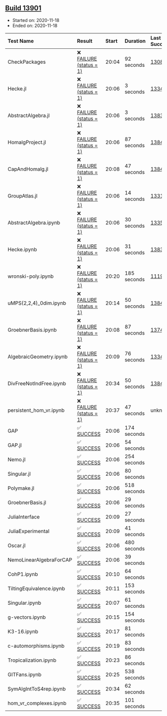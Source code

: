 ## [Build 13901](https://oscarci.mathematik.uni-kl.de/job/oscar/13901/)

* Started on: 2020-11-18
* Ended on: 2020-11-18

| Test Name    | Result | Start | Duration | Last Success | First Failure |
|:-------------|:-------|:------|:---------|:-------------|:--------------|
| CheckPackages | ❌ [FAILURE (status = 1)](https://oscarci.mathematik.uni-kl.de/job/oscar/13901/artifact/logs/build-13901/CheckPackages.log) | 20:04 | 92 seconds | [13085](https://oscarci.mathematik.uni-kl.de/job/oscar/13085/) | [13086](https://oscarci.mathematik.uni-kl.de/job/oscar/13086/) |
| Hecke.jl | ❌ [FAILURE (status = 1)](https://oscarci.mathematik.uni-kl.de/job/oscar/13901/artifact/logs/build-13901/Hecke.jl.log) | 20:06 | 3 seconds | [13341](https://oscarci.mathematik.uni-kl.de/job/oscar/13341/) | [13342](https://oscarci.mathematik.uni-kl.de/job/oscar/13342/) |
| AbstractAlgebra.jl | ❌ [FAILURE (status = 1)](https://oscarci.mathematik.uni-kl.de/job/oscar/13901/artifact/logs/build-13901/AbstractAlgebra.jl.log) | 20:06 | 3 seconds | [13837](https://oscarci.mathematik.uni-kl.de/job/oscar/13837/) | [13838](https://oscarci.mathematik.uni-kl.de/job/oscar/13838/) |
| HomalgProject.jl | ❌ [FAILURE (status = 1)](https://oscarci.mathematik.uni-kl.de/job/oscar/13901/artifact/logs/build-13901/HomalgProject.jl.log) | 20:06 | 87 seconds | [13845](https://oscarci.mathematik.uni-kl.de/job/oscar/13845/) | [13846](https://oscarci.mathematik.uni-kl.de/job/oscar/13846/) |
| CapAndHomalg.jl | ❌ [FAILURE (status = 1)](https://oscarci.mathematik.uni-kl.de/job/oscar/13901/artifact/logs/build-13901/CapAndHomalg.jl.log) | 20:08 | 47 seconds | [13845](https://oscarci.mathematik.uni-kl.de/job/oscar/13845/) | [13846](https://oscarci.mathematik.uni-kl.de/job/oscar/13846/) |
| GroupAtlas.jl | ❌ [FAILURE (status = 1)](https://oscarci.mathematik.uni-kl.de/job/oscar/13901/artifact/logs/build-13901/GroupAtlas.jl.log) | 20:06 | 14 seconds | [13311](https://oscarci.mathematik.uni-kl.de/job/oscar/13311/) | [13312](https://oscarci.mathematik.uni-kl.de/job/oscar/13312/) |
| AbstractAlgebra.ipynb | ❌ [FAILURE (status = 1)](https://oscarci.mathematik.uni-kl.de/job/oscar/13901/artifact/logs/build-13901/AbstractAlgebra.ipynb.log) | 20:06 | 30 seconds | [13355](https://oscarci.mathematik.uni-kl.de/job/oscar/13355/) | [13356](https://oscarci.mathematik.uni-kl.de/job/oscar/13356/) |
| Hecke.ipynb | ❌ [FAILURE (status = 1)](https://oscarci.mathematik.uni-kl.de/job/oscar/13901/artifact/logs/build-13901/Hecke.ipynb.log) | 20:06 | 31 seconds | [13837](https://oscarci.mathematik.uni-kl.de/job/oscar/13837/) | [13838](https://oscarci.mathematik.uni-kl.de/job/oscar/13838/) |
| wronski-poly.ipynb | ❌ [FAILURE (status = 1)](https://oscarci.mathematik.uni-kl.de/job/oscar/13901/artifact/logs/build-13901/wronski-poly.ipynb.log) | 20:20 | 185 seconds | [11192](https://oscarci.mathematik.uni-kl.de/job/oscar/11192/) | [11193](https://oscarci.mathematik.uni-kl.de/job/oscar/11193/) |
| uMPS(2,2,4)_0dim.ipynb | ❌ [FAILURE (status = 1)](https://oscarci.mathematik.uni-kl.de/job/oscar/13901/artifact/logs/build-13901/uMPS-2-2-4-_0dim.ipynb.log) | 20:14 | 50 seconds | [13841](https://oscarci.mathematik.uni-kl.de/job/oscar/13841/) | [13842](https://oscarci.mathematik.uni-kl.de/job/oscar/13842/) |
| GroebnerBasis.ipynb | ❌ [FAILURE (status = 1)](https://oscarci.mathematik.uni-kl.de/job/oscar/13901/artifact/logs/build-13901/GroebnerBasis.ipynb.log) | 20:08 | 87 seconds | [13748](https://oscarci.mathematik.uni-kl.de/job/oscar/13748/) | [13749](https://oscarci.mathematik.uni-kl.de/job/oscar/13749/) |
| AlgebraicGeometry.ipynb | ❌ [FAILURE (status = 1)](https://oscarci.mathematik.uni-kl.de/job/oscar/13901/artifact/logs/build-13901/AlgebraicGeometry.ipynb.log) | 20:09 | 76 seconds | [13341](https://oscarci.mathematik.uni-kl.de/job/oscar/13341/) | [13342](https://oscarci.mathematik.uni-kl.de/job/oscar/13342/) |
| DivFreeNotIndFree.ipynb | ❌ [FAILURE (status = 1)](https://oscarci.mathematik.uni-kl.de/job/oscar/13901/artifact/logs/build-13901/DivFreeNotIndFree.ipynb.log) | 20:34 | 50 seconds | [13845](https://oscarci.mathematik.uni-kl.de/job/oscar/13845/) | [13846](https://oscarci.mathematik.uni-kl.de/job/oscar/13846/) |
| persistent_hom_vr.ipynb | ❌ [FAILURE (status = 1)](https://oscarci.mathematik.uni-kl.de/job/oscar/13901/artifact/logs/build-13901/persistent_hom_vr.ipynb.log) | 20:37 | 47 seconds | unknown | unknown |
| GAP | ✅ [SUCCESS](https://oscarci.mathematik.uni-kl.de/job/oscar/13901/artifact/logs/build-13901/GAP.log) | 20:06 | 174 seconds |  |  |
| GAP.jl | ✅ [SUCCESS](https://oscarci.mathematik.uni-kl.de/job/oscar/13901/artifact/logs/build-13901/GAP.jl.log) | 20:06 | 54 seconds |  |  |
| Nemo.jl | ✅ [SUCCESS](https://oscarci.mathematik.uni-kl.de/job/oscar/13901/artifact/logs/build-13901/Nemo.jl.log) | 20:06 | 254 seconds |  |  |
| Singular.jl | ✅ [SUCCESS](https://oscarci.mathematik.uni-kl.de/job/oscar/13901/artifact/logs/build-13901/Singular.jl.log) | 20:06 | 80 seconds |  |  |
| Polymake.jl | ✅ [SUCCESS](https://oscarci.mathematik.uni-kl.de/job/oscar/13901/artifact/logs/build-13901/Polymake.jl.log) | 20:06 | 518 seconds |  |  |
| GroebnerBasis.jl | ✅ [SUCCESS](https://oscarci.mathematik.uni-kl.de/job/oscar/13901/artifact/logs/build-13901/GroebnerBasis.jl.log) | 20:06 | 29 seconds |  |  |
| JuliaInterface | ✅ [SUCCESS](https://oscarci.mathematik.uni-kl.de/job/oscar/13901/artifact/logs/build-13901/JuliaInterface.log) | 20:09 | 27 seconds |  |  |
| JuliaExperimental | ✅ [SUCCESS](https://oscarci.mathematik.uni-kl.de/job/oscar/13901/artifact/logs/build-13901/JuliaExperimental.log) | 20:09 | 41 seconds |  |  |
| Oscar.jl | ✅ [SUCCESS](https://oscarci.mathematik.uni-kl.de/job/oscar/13901/artifact/logs/build-13901/Oscar.jl.log) | 20:06 | 480 seconds |  |  |
| NemoLinearAlgebraForCAP | ✅ [SUCCESS](https://oscarci.mathematik.uni-kl.de/job/oscar/13901/artifact/logs/build-13901/NemoLinearAlgebraForCAP.log) | 20:06 | 39 seconds |  |  |
| CohP1.ipynb | ✅ [SUCCESS](https://oscarci.mathematik.uni-kl.de/job/oscar/13901/artifact/logs/build-13901/CohP1.ipynb.log) | 20:10 | 64 seconds |  |  |
| TiltingEquivalence.ipynb | ✅ [SUCCESS](https://oscarci.mathematik.uni-kl.de/job/oscar/13901/artifact/logs/build-13901/TiltingEquivalence.ipynb.log) | 20:11 | 153 seconds |  |  |
| Singular.ipynb | ✅ [SUCCESS](https://oscarci.mathematik.uni-kl.de/job/oscar/13901/artifact/logs/build-13901/Singular.ipynb.log) | 20:07 | 61 seconds |  |  |
| g-vectors.ipynb | ✅ [SUCCESS](https://oscarci.mathematik.uni-kl.de/job/oscar/13901/artifact/logs/build-13901/g-vectors.ipynb.log) | 20:15 | 154 seconds |  |  |
| K3-16.ipynb | ✅ [SUCCESS](https://oscarci.mathematik.uni-kl.de/job/oscar/13901/artifact/logs/build-13901/K3-16.ipynb.log) | 20:17 | 81 seconds |  |  |
| c-automorphisms.ipynb | ✅ [SUCCESS](https://oscarci.mathematik.uni-kl.de/job/oscar/13901/artifact/logs/build-13901/c-automorphisms.ipynb.log) | 20:19 | 83 seconds |  |  |
| Tropicalization.ipynb | ✅ [SUCCESS](https://oscarci.mathematik.uni-kl.de/job/oscar/13901/artifact/logs/build-13901/Tropicalization.ipynb.log) | 20:23 | 86 seconds |  |  |
| GITFans.ipynb | ✅ [SUCCESS](https://oscarci.mathematik.uni-kl.de/job/oscar/13901/artifact/logs/build-13901/GITFans.ipynb.log) | 20:25 | 538 seconds |  |  |
| SymAlgIntToS4rep.ipynb | ✅ [SUCCESS](https://oscarci.mathematik.uni-kl.de/job/oscar/13901/artifact/logs/build-13901/SymAlgIntToS4rep.ipynb.log) | 20:34 | 62 seconds |  |  |
| hom_vr_complexes.ipynb | ✅ [SUCCESS](https://oscarci.mathematik.uni-kl.de/job/oscar/13901/artifact/logs/build-13901/hom_vr_complexes.ipynb.log) | 20:35 | 101 seconds |  |  |
